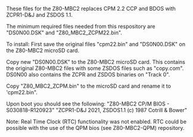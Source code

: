 These files for the Z80-MBC2 replaces CPM 2.2 CCP and BDOS with ZCPR1-D&J and ZSDOS 1.1.  

The minimum required files needed from this respository are "DS0N00.DSK" and "Z80_MBC2_ZCPM22.bin".

To install:  First save the original files "cpm22.bin" and "DS0N00.DSK" on the Z80-MBC2 microSD card.

Copy new "DS0N00.DSK" to the Z80-MBC2 microSD card.  This contains the original Z80-MBC2 files with some ZSDOS files such as "copy.com".  
DS0N00 also contains the ZCPR and ZSDOS binaries on "Track 0".

Copy "Z80_MBC2_ZCPM.bin" to the microSD card and rename it to 'cpm22.bin".

Upon boot you should see the following: 
"Z80-MBC2 CP/M BIOS - S030818-R120923"
"ZCPR1-D&J 2021, ZSDOS1.1 (c) 1987 Cotrill & Bower"

Note:  Real Time Clock (RTC) functionality was not enabled.  RTC could be possible with the use of the QPM bios (see Z80-MBC2-QPM) repository.
